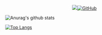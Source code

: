 <!-- first row -->
<p align="center">
<a href=""><img src="https://camo.githubusercontent.com/38bf262e2c177202fedef68851784c63dad5bb64/68747470733a2f2f6b6f6d617265762e636f6d2f67687076632f3f757365726e616d653d6172736869616d69646f73"><img alt="GitHub" src="https://img.shields.io/badge/dynamic/json?logo=github&label=GitHub+Followers&labelColor=282c34&color=181717&query=%24.data.totalSubs&url=https%3A%2F%2Fapi.spencerwoo.com%2Fsubstats%2F%3Fsource%3Dgithub%26queryKey%3Ditssidhere&longCache=true">
</a>

![Anurag's github stats](https://github-readme-stats.vercel.app/api?username=itssidhere&count_private=true&show_icons=true&theme=radical&include_all_commits=true)


[![Top Langs](https://github-readme-stats.vercel.app/api/top-langs/?username=itssidhere&langs_count=8&hide=html,css&count_private=true)](https://github.com/anuraghazra/github-readme-stats)
